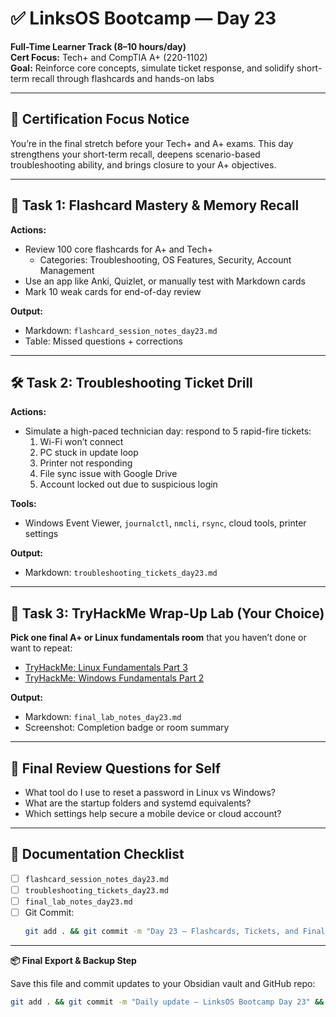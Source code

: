 # ✅ LinksOS Bootcamp — Day 23

**Full-Time Learner Track (8–10 hours/day)**  
**Cert Focus:** Tech+ and CompTIA A+ (220-1102)  
**Goal:** Reinforce core concepts, simulate ticket response, and solidify short-term recall through flashcards and hands-on labs

---

## 🎯 Certification Focus Notice

You’re in the final stretch before your Tech+ and A+ exams. This day strengthens your short-term recall, deepens scenario-based troubleshooting ability, and brings closure to your A+ objectives.

---

## 🧰 Task 1: Flashcard Mastery & Memory Recall

**Actions:**  
- Review 100 core flashcards for A+ and Tech+  
  - Categories: Troubleshooting, OS Features, Security, Account Management  
- Use an app like Anki, Quizlet, or manually test with Markdown cards  
- Mark 10 weak cards for end-of-day review

**Output:**  
- Markdown: `flashcard_session_notes_day23.md`  
- Table: Missed questions + corrections

---

## 🛠️ Task 2: Troubleshooting Ticket Drill

**Actions:**  
- Simulate a high-paced technician day: respond to 5 rapid-fire tickets:  
  1. Wi-Fi won’t connect  
  2. PC stuck in update loop  
  3. Printer not responding  
  4. File sync issue with Google Drive  
  5. Account locked out due to suspicious login

**Tools:**  
- Windows Event Viewer, `journalctl`, `nmcli`, `rsync`, cloud tools, printer settings

**Output:**  
- Markdown: `troubleshooting_tickets_day23.md`

---

## 🧪 Task 3: TryHackMe Wrap-Up Lab (Your Choice)

**Pick one final A+ or Linux fundamentals room** that you haven’t done or want to repeat:  
- [TryHackMe: Linux Fundamentals Part 3](https://tryhackme.com/room/linuxfundamentals3)  
- [TryHackMe: Windows Fundamentals Part 2](https://tryhackme.com/room/windowsfundamentals2)

**Output:**  
- Markdown: `final_lab_notes_day23.md`  
- Screenshot: Completion badge or room summary

---

## 🧠 Final Review Questions for Self

- What tool do I use to reset a password in Linux vs Windows?  
- What are the startup folders and systemd equivalents?  
- Which settings help secure a mobile device or cloud account?

---

## 📁 Documentation Checklist

- [ ] `flashcard_session_notes_day23.md`  
- [ ] `troubleshooting_tickets_day23.md`  
- [ ] `final_lab_notes_day23.md`  
- [ ] Git Commit:
  ```bash
  git add . && git commit -m "Day 23 – Flashcards, Tickets, and Final Lab" && git push origin main
  ```

---

**📦 Final Export & Backup Step**

Save this file and commit updates to your Obsidian vault and GitHub repo:

```bash
git add . && git commit -m "Daily update – LinksOS Bootcamp Day 23" && git push origin main
```
